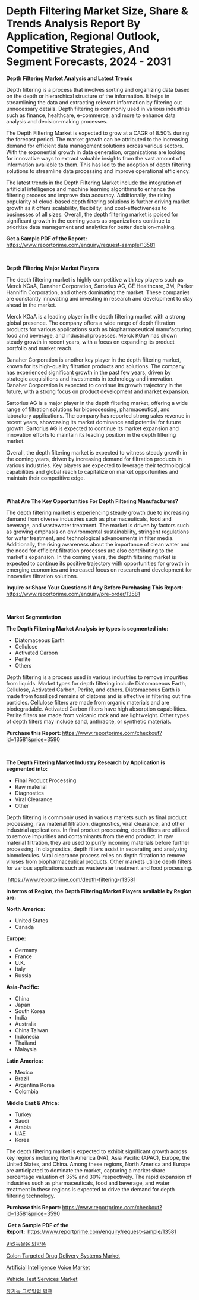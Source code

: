 <p><h1>Depth Filtering Market Size, Share & Trends Analysis Report By Application, Regional Outlook, Competitive Strategies, And Segment Forecasts, 2024 - 2031</h1></p><p><strong>Depth Filtering Market Analysis and Latest Trends</strong></p>
<p><p>Depth filtering is a process that involves sorting and organizing data based on the depth or hierarchical structure of the information. It helps in streamlining the data and extracting relevant information by filtering out unnecessary details. Depth filtering is commonly used in various industries such as finance, healthcare, e-commerce, and more to enhance data analysis and decision-making processes.</p><p>The Depth Filtering Market is expected to grow at a CAGR of 8.50% during the forecast period. The market growth can be attributed to the increasing demand for efficient data management solutions across various sectors. With the exponential growth in data generation, organizations are looking for innovative ways to extract valuable insights from the vast amount of information available to them. This has led to the adoption of depth filtering solutions to streamline data processing and improve operational efficiency.</p><p>The latest trends in the Depth Filtering Market include the integration of artificial intelligence and machine learning algorithms to enhance the filtering process and improve data accuracy. Additionally, the rising popularity of cloud-based depth filtering solutions is further driving market growth as it offers scalability, flexibility, and cost-effectiveness to businesses of all sizes. Overall, the depth filtering market is poised for significant growth in the coming years as organizations continue to prioritize data management and analytics for better decision-making.</p></p>
<p><strong>Get a Sample PDF of the Report:&nbsp;</strong> <a href="https://www.reportprime.com/enquiry/request-sample/13581">https://www.reportprime.com/enquiry/request-sample/13581</a></p>
<p>&nbsp;</p>
<p><strong>Depth Filtering Major Market Players</strong></p>
<p><p>The depth filtering market is highly competitive with key players such as Merck KGaA, Danaher Corporation, Sartorius AG, GE Healthcare, 3M, Parker Hannifin Corporation, and others dominating the market. These companies are constantly innovating and investing in research and development to stay ahead in the market.</p><p>Merck KGaA is a leading player in the depth filtering market with a strong global presence. The company offers a wide range of depth filtration products for various applications such as biopharmaceutical manufacturing, food and beverage, and industrial processes. Merck KGaA has shown steady growth in recent years, with a focus on expanding its product portfolio and market reach.</p><p>Danaher Corporation is another key player in the depth filtering market, known for its high-quality filtration products and solutions. The company has experienced significant growth in the past few years, driven by strategic acquisitions and investments in technology and innovation. Danaher Corporation is expected to continue its growth trajectory in the future, with a strong focus on product development and market expansion.</p><p>Sartorius AG is a major player in the depth filtering market, offering a wide range of filtration solutions for bioprocessing, pharmaceutical, and laboratory applications. The company has reported strong sales revenue in recent years, showcasing its market dominance and potential for future growth. Sartorius AG is expected to continue its market expansion and innovation efforts to maintain its leading position in the depth filtering market.</p><p>Overall, the depth filtering market is expected to witness steady growth in the coming years, driven by increasing demand for filtration products in various industries. Key players are expected to leverage their technological capabilities and global reach to capitalize on market opportunities and maintain their competitive edge.</p></p>
<p>&nbsp;</p>
<p><strong>What Are The Key Opportunities For Depth Filtering Manufacturers?</strong></p>
<p><p>The depth filtering market is experiencing steady growth due to increasing demand from diverse industries such as pharmaceuticals, food and beverage, and wastewater treatment. The market is driven by factors such as growing emphasis on environmental sustainability, stringent regulations for water treatment, and technological advancements in filter media. Additionally, the rising awareness about the importance of clean water and the need for efficient filtration processes are also contributing to the market's expansion. In the coming years, the depth filtering market is expected to continue its positive trajectory with opportunities for growth in emerging economies and increased focus on research and development for innovative filtration solutions.</p></p>
<p><strong>Inquire or Share Your Questions If Any Before Purchasing This Report:</strong> <a href="https://www.reportprime.com/enquiry/pre-order/13581">https://www.reportprime.com/enquiry/pre-order/13581</a></p>
<p>&nbsp;</p>
<p><strong>Market Segmentation</strong></p>
<p><strong>The Depth Filtering Market Analysis by types is segmented into:</strong></p>
<p><ul><li>Diatomaceous Earth</li><li>Cellulose</li><li>Activated Carbon</li><li>Perlite</li><li>Others</li></ul></p>
<p><p>Depth filtering is a process used in various industries to remove impurities from liquids. Market types for depth filtering include Diatomaceous Earth, Cellulose, Activated Carbon, Perlite, and others. Diatomaceous Earth is made from fossilized remains of diatoms and is effective in filtering out fine particles. Cellulose filters are made from organic materials and are biodegradable. Activated Carbon filters have high absorption capabilities. Perlite filters are made from volcanic rock and are lightweight. Other types of depth filters may include sand, anthracite, or synthetic materials.</p></p>
<p><strong>Purchase this Report:&nbsp;</strong><a href="https://www.reportprime.com/checkout?id=13581&price=3590">https://www.reportprime.com/checkout?id=13581&price=3590</a></p>
<p>&nbsp;</p>
<p><strong>The Depth Filtering Market Industry Research by Application is segmented into:</strong></p>
<p><ul><li>Final Product Processing</li><li>Raw material</li><li>Diagnostics</li><li>Viral Clearance</li><li>Other</li></ul></p>
<p><p>Depth filtering is commonly used in various markets such as final product processing, raw material filtration, diagnostics, viral clearance, and other industrial applications. In final product processing, depth filters are utilized to remove impurities and contaminants from the end product. In raw material filtration, they are used to purify incoming materials before further processing. In diagnostics, depth filters assist in separating and analyzing biomolecules. Viral clearance process relies on depth filtration to remove viruses from biopharmaceutical products. Other markets utilize depth filters for various applications such as wastewater treatment and food processing.</p></p>
<p><a href="https://www.reportprime.com/depth-filtering-r13581">&nbsp;https://www.reportprime.com/depth-filtering-r13581</a></p>
<p><strong>In terms of Region, the Depth Filtering Market Players available by Region are:</strong></p>
<p>
    <p> <strong> North America: </strong>
        <ul>
            <li>United States</li>
            <li>Canada</li>
        </ul>
        </p> 
    <p> <strong> Europe: </strong>
        <ul>
            <li>Germany</li>
            <li>France</li>
            <li>U.K.</li>
            <li>Italy</li>
            <li>Russia</li>
        </ul>
        </p> 
    <p> <strong> Asia-Pacific: </strong>
        <ul>
            <li>China</li>
            <li>Japan</li>
            <li>South Korea</li>
            <li>India</li>
            <li>Australia</li>
            <li>China Taiwan</li>
            <li>Indonesia</li>
            <li>Thailand</li>
            <li>Malaysia</li>
        </ul>
        </p> 
    <p> <strong> Latin America: </strong>
        <ul>
            <li>Mexico</li>
            <li>Brazil</li>
            <li>Argentina Korea</li>
            <li>Colombia</li>
        </ul>
        </p> 
    <p> <strong> Middle East & Africa: </strong>
        <ul>
            <li>Turkey</li>
            <li>Saudi</li>
            <li>Arabia</li>
            <li>UAE</li>
            <li>Korea</li>
        </ul>
    </p>
    </p>
<p><p>The depth filtering market is expected to exhibit significant growth across key regions including North America (NA), Asia Pacific (APAC), Europe, the United States, and China. Among these regions, North America and Europe are anticipated to dominate the market, capturing a market share percentage valuation of 35% and 30% respectively. The rapid expansion of industries such as pharmaceuticals, food and beverage, and water treatment in these regions is expected to drive the demand for depth filtering technology.</p></p>
<p><strong>Purchase this Report: </strong><a href="https://www.reportprime.com/checkout?id=13581&price=3590">https://www.reportprime.com/checkout?id=13581&price=3590</a></p>
<p>&nbsp;<strong>Get a Sample PDF of the Report:&nbsp;&nbsp;</strong><a href="https://www.reportprime.com/enquiry/request-sample/13581">https://www.reportprime.com/enquiry/request-sample/13581</a></p>
<p><strong></strong></p>
<p><p><a href="https://github.com/dollarearner151/Market-Research-Report-List-2/blob/main/1491667107361.md">반려동물용 의약품</a></p><p><a href="https://github.com/biheemgalvinlouises6hokrh3h/Market-Research-Report-List-3/blob/main/colon-targeted-drug-delivery-systems-market.md">Colon Targeted Drug Delivery Systems Market</a></p><p><a href="https://github.com/IzaiahBartell/Market-Research-Report-List-2/blob/main/artificial-intelligence-voice-market.md">Artificial Intelligence Voice Market</a></p><p><a href="https://github.com/Valeridd446677/Market-Research-Report-List-2/blob/main/vehicle-test-services-market.md">Vehicle Test Services Market</a></p><p><a href="https://github.com/berlianaparadilla48/Market-Research-Report-List-2/blob/main/1008058107362.md">유기농 그로잉업 밀크</a></p></p>